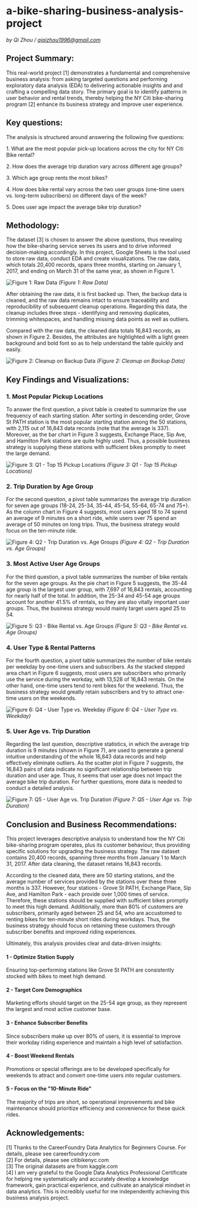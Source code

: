 # a-bike-sharing-business-analysis-project
*by Qi Zhou / qiqizhou1996@gmail.com*  

## Project Summary:
<p>This real-world project [1] demonstrates a fundamental and comprehensive business analysis: from asking targeted questions and performing exploratory data analysis (EDA) to delivering actionable insights and and crafting a compelling data story. The primary goal is to identify patterns in user behavior and rental trends, thereby helping the NY Citi bike-sharing program [2] enhance its business strategy and improve user experience.</p>  

## Key questions:
<p>The analysis is structured around answering the following five questions:</p>
<p>1. What are the most popular pick-up locations across the city for NY Citi Bike rental?  </p>
<p>2. How does the average trip duration vary across different age groups?  </p>
<p>3. Which age group rents the most bikes?  </p>
<p>4. How does bike rental vary across the two user groups (one-time users vs. long-term subscribers) on different days of the week?  </p>
<p>5. Does user age impact the average bike trip duration?    </p>

## Methodology:
<p>The dataset [3] is chosen to answer the above questions, thus revealing how the bike-sharing service serves its users and to drive informed decision-making accordingly. 
In this project, Google Sheets is the tool used to store raw data, conduct EDA and create visualizations. The raw data, which totals 20,400 records, spans three months, starting on January 1, 2017, and ending on March 31 of the same year, as shown in Figure 1.</p>  

![Figure 1: Raw Data](/figures/Raw%20Data.png)
*(Figure 1: Raw Data)* 

<p>After obtaining the raw data, it is first backed up. Then, the backup data is cleaned, and the raw data remains intact to ensure traceability and reproducibility of subsequent cleanup operations. Regarding this data, the cleanup includes three steps - identifying and removing duplicates, trimming whitespaces, and handling missing data points as well as outliers.</p>    
<p>Compared with the raw data, the cleaned data totals 16,843 records, as shown in Figure 2. Besides, the attributes are highlighted with a light green background and bold font so as to help understand the table quickly and easily.</p>    

![Figure 2: Cleanup on Backup Data](/figures/Cleanup%20on%20Backup%20Data.png)
*(Figure 2: Cleanup on Backup Data)*

## Key Findings and Visualizations:
### 1. Most Popular Pickup Locations
<p>To answer the first question, a pivot table is created to summarize the use frequency of each starting station. After sorting in descending order, Grove St PATH station is the most popular starting station among the 50 stations, with 2,115 out of 16,843 data records (note that the average is 337). Moreover, as the bar chart in Figure 3 suggests, Exchange Place, Sip Ave, and Hamilton Park stations are quite highly used. Thus, a possible business strategy is supplying these stations with sufficient bikes promptly to meet the large demand.</p>  

![Figure 3: Q1 - Top 15 Pickup Locations](/figures/Q1%20-%20Top%2015%20Pickup%20Locations.png)
*(Figure 3: Q1 - Top 15 Pickup Locations)*

### 2. Trip Duration by Age Group
<p>For the second question, a pivot table summarizes the average trip duration for seven age groups (18-24, 25-34, 35-44, 45-54, 55-64, 65-74 and 75+). As the column chart in Figure 4 suggests, most users aged 18 to 74 spend an average of 9 minutes on a short ride, while users over 75 spend an average of 50 minutes on long trips. Thus, the business strategy would focus on the ten-minute ride.</p>    

![Figure 4: Q2 - Trip Duration vs. Age Groups](/figures/Q2%20-%20Trip%20Duration%20vs.%20Age%20Groups.png)
*(Figure 4: Q2 - Trip Duration vs. Age Groups)*

### 3. Most Active User Age Groups
<p>For the third question, a pivot table summarizes the number of bike rentals for the seven age groups. As the pie chart in Figure 5 suggests, the 35-44 age group is the largest user group, with 7,697 of 16,843 rentals, accounting for nearly half of the total. In addition, the 25-34 and 45-54 age groups account for another 41.5% of rentals, so they are also vitally important user groups. Thus, the business strategy would mainly target users aged 25 to 54.</p>    

![Figure 5: Q3 - Bike Rental vs. Age Groups](/figures/Q3%20-%20Bike%20Rental%20vs.%20Age%20Groups.png)
*(Figure 5: Q3 - Bike Rental vs. Age Groups)*

### 4. User Type & Rental Patterns
<p>For the fourth question, a pivot table summarizes the number of bike rentals per weekday by one-time users and subscribers. As the stacked stepped area chart in Figure 6 suggests, most users are subscribers who primarily use the service during the workday, with 13,528 of 16,843 rentals. On the other hand, one-time users tend to rent bikes for the weekend. Thus, the business strategy would greatly retain subscribers and try to attract one-time users on the weekends.</p>    

![Figure 6: Q4 - User Type vs. Weekday](/figures/Q4%20-%20User%20Type%20vs.%20Weekday.png)
*(Figure 6: Q4 - User Type vs. Weekday)*

### 5. User Age vs. Trip Duration
<p>Regarding the last question, descriptive statistics, in which the average trip duration is 9 minutes (shown in Figure 7), are used to generate a general intuitive understanding of the whole 16,843 data records and help effectively eliminate outliers. As the scatter plot in Figure 7 suggests, the 16,843 pairs of data indicate no significant relationship between trip duration and user age. Thus, it seems that user age does not impact the average bike trip duration. For further questions, more data is needed to conduct a detailed analysis.</p>  

![Figure 7: Q5 - User Age vs. Trip Duration](/figures/Q5%20-%20User%20Age%20vs.%20Trip%20Duration.png)
*(Figure 7: Q5 - User Age vs. Trip Duration)*

## Conclusion and Business Recommendations:
<p>This project leverages descriptive analysis to understand how the NY Citi bike-sharing program operates, plus its customer behaviour, thus providing specific solutions for upgrading the business strategy. The raw dataset contains 20,400 records, spanning three months from January 1 to March 31, 2017. After data cleaning, the dataset retains 16,843 records. </p> 
<p>According to the cleaned data, there are 50 starting stations, and the average number of services provided by the stations over these three months is 337. However, four stations - Grove St PATH, Exchange Place, Sip Ave, and Hamilton Park - each provide over 1,000 times of service. Therefore, these stations should be supplied with sufficient bikes promptly to meet this high demand. Additionally, more than 80% of customers are subscribers, primarily aged between 25 and 54, who are accustomed to renting bikes for ten-minute short rides during workdays. Thus, the business strategy should focus on retaining these customers through subscriber benefits and improved riding experiences.</p>  
<p>Ultimately, this analysis provides clear and data-driven insights:</p> 

#### 1 - Optimize Station Supply
Ensuring top-performing stations like Grove St PATH are consistently stocked with bikes to meet high demand.
#### 2 - Target Core Demographics
Marketing efforts should target on the 25-54 age group, as they represent the largest and most active customer base.
#### 3 - Enhance Subscriber Benefits
Since subscribers make up over 80% of users, it is essential to improve their workday riding experience and maintain a high level of satisfaction.
#### 4 - Boost Weekend Rentals
Promotions or special offerings are to be developed specifically for weekends to attract and convert one-time users into regular customers.
#### 5 - Focus on the "10-Minute Ride"
The majority of trips are short, so operational improvements and bike maintenance should prioritize efficiency and convenience for these quick rides.

## Acknowledgements:
[1] Thanks to the CareerFoundry Data Analytics for Beginners Course. For details, please see careerfoundry.com  
[2] For details, please see citibikenyc.com  
[3] The original datasets are from kaggle.com  
[4] I am very grateful to the Google Data Analytics Professional Certificate for helping me systematically and accurately develop a knowledge framework, gain practical experience, and cultivate an analytical mindset in data analytics. This is incredibly useful for me independently achieving this business analysis project.  
